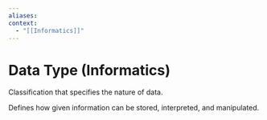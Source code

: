 ```yaml
---
aliases:
context:
  - "[[Informatics]]"
---
```


# Data Type (Informatics)

Classification that specifies the nature of data.

Defines how given information can be stored, interpreted, and manipulated.
